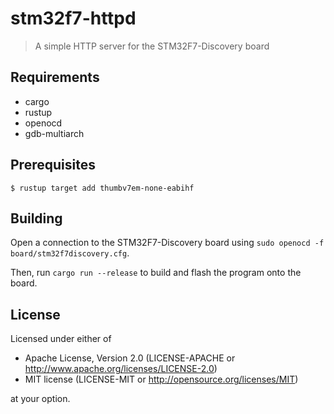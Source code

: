 # stm32f7-httpd

> A simple HTTP server for the STM32F7-Discovery board

## Requirements

- cargo
- rustup
- openocd
- gdb-multiarch

## Prerequisites

`$ rustup target add thumbv7em-none-eabihf`

## Building

Open a connection to the STM32F7-Discovery board using `sudo openocd -f board/stm32f7discovery.cfg`.

Then, run `cargo run --release` to build and flash the program onto the board.

## License

Licensed under either of

- Apache License, Version 2.0 (LICENSE-APACHE or http://www.apache.org/licenses/LICENSE-2.0)
- MIT license (LICENSE-MIT or http://opensource.org/licenses/MIT)

at your option.
